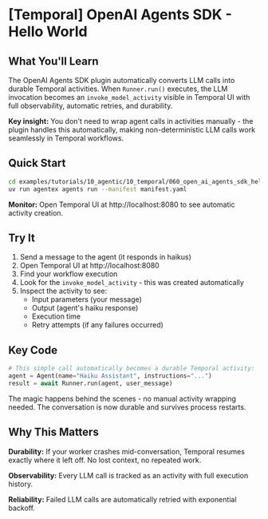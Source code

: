 # [Temporal] OpenAI Agents SDK - Hello World

## What You'll Learn

The OpenAI Agents SDK plugin automatically converts LLM calls into durable Temporal activities. When `Runner.run()` executes, the LLM invocation becomes an `invoke_model_activity` visible in Temporal UI with full observability, automatic retries, and durability.

**Key insight:** You don't need to wrap agent calls in activities manually - the plugin handles this automatically, making non-deterministic LLM calls work seamlessly in Temporal workflows.

## Quick Start

```bash
cd examples/tutorials/10_agentic/10_temporal/060_open_ai_agents_sdk_hello_world
uv run agentex agents run --manifest manifest.yaml
```

**Monitor:** Open Temporal UI at http://localhost:8080 to see automatic activity creation.

## Try It

1. Send a message to the agent (it responds in haikus)
2. Open Temporal UI at http://localhost:8080
3. Find your workflow execution
4. Look for the `invoke_model_activity` - this was created automatically
5. Inspect the activity to see:
   - Input parameters (your message)
   - Output (agent's haiku response)
   - Execution time
   - Retry attempts (if any failures occurred)

## Key Code

```python
# This simple call automatically becomes a durable Temporal activity:
agent = Agent(name="Haiku Assistant", instructions="...")
result = await Runner.run(agent, user_message)
```

The magic happens behind the scenes - no manual activity wrapping needed. The conversation is now durable and survives process restarts.

## Why This Matters

**Durability:** If your worker crashes mid-conversation, Temporal resumes exactly where it left off. No lost context, no repeated work.

**Observability:** Every LLM call is tracked as an activity with full execution history.

**Reliability:** Failed LLM calls are automatically retried with exponential backoff.
